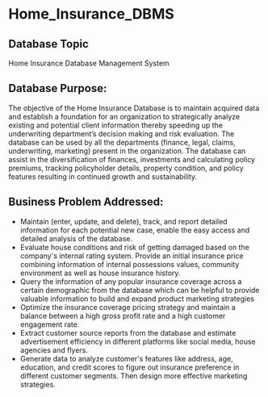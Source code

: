 # Home_Insurance_DBMS

## Database Topic
Home Insurance Database Management System

## Database Purpose:
The objective of the Home Insurance Database is to maintain acquired data and establish a foundation for an organization to strategically analyze existing and potential client information thereby speeding up the underwriting department’s decision making and risk evaluation. The database can be used by all the departments (finance, legal, claims, underwriting, marketing) present in the organization. The database can assist in the diversification of finances, investments and calculating policy premiums, tracking policyholder details, property condition, and policy features resulting in continued growth and sustainability.

## Business Problem Addressed:
  - Maintain (enter, update, and delete), track, and report detailed information for each potential new case, enable the easy access and detailed analysis of the database.
  - Evaluate house conditions and risk of getting damaged based on the company's internal rating system. Provide an initial insurance price combining information of internal possessions values, community environment as well as house insurance history.
  - Query the information of any popular insurance coverage across a certain demographic from the database which can be helpful to provide valuable information to build and expand product marketing strategies
  - Optimize the insurance coverage pricing strategy and maintain a balance between a high gross profit rate and a high customer engagement rate.
  - Extract customer source reports from the database and estimate advertisement efficiency in different platforms like social media, house agencies and flyers.
  - Generate data to analyze customer's features like address, age, education, and credit scores to figure out insurance preference in different customer segments. Then design more effective marketing strategies.
